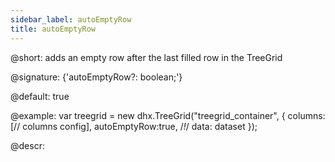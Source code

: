 ```yaml
---
sidebar_label: autoEmptyRow
title: autoEmptyRow
---          
```


@short: adds an empty row after the last filled row in the TreeGrid

@signature: {'autoEmptyRow?: boolean;'}

@default: true

@example:
var treegrid = new dhx.TreeGrid("treegrid_container", {
	columns: [// columns config],
	autoEmptyRow:true,  /*!*/
	data: dataset
});



@descr: 



